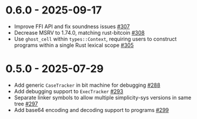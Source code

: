 # 0.6.0 - 2025-09-17

* Improve FFI API and fix soundness issues [#307](https://github.com/BlockstreamResearch/rust-simplicity/pull/288)
* Decrease MSRV to 1.74.0, matching rust-bitcoin [#308](https://github.com/BlockstreamResearch/rust-simplicity/pull/308)
* Use `ghost_cell` within `types::Context`, requiring users to construct programs within a single Rust lexical scope [#305](https://github.com/BlockstreamResearch/rust-simplicity/pull/305)

# 0.5.0 - 2025-07-29

* Add generic `CaseTracker` in bit machine for debugging [#288](https://github.com/BlockstreamResearch/rust-simplicity/pull/288)
* Add debugging support to `ExecTracker` [#293](https://github.com/BlockstreamResearch/rust-simplicity/pull/293)
* Separate linker symbols to allow multiple simplicity-sys versions in same tree [#297](https://github.com/BlockstreamResearch/rust-simplicity/pull/297)
* Add base64 encoding and decoding support to programs [#299](https://github.com/BlockstreamResearch/rust-simplicity/pull/299)

